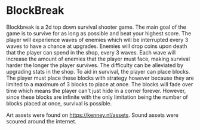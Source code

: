 # BlockBreak
Blockbreak is a 2d top down survival shooter game. The main goal of the game is to survive for as long as possible and beat your highest score. 
The player will experience waves of enemies which will be interrupted every 3 waves to have a chance at upgrades. Enemies will drop coins upon
death that the player can spend in the shop, every 3 waves. Each wave will increase the amount of enemies that the player must face, making survival
harder the longer the player survives. The difficulty can be alleviated by upgrading stats in the shop. To aid in survival, the player can place blocks.
The player must place these blocks with strategy however because they are limited to a maximum of 3 blocks to place at once. The blocks will fade over time
which means the player can't just hide in a corner forever. However, since these blocks are infinite with the only limitation being the number of blocks
placed at once, survival is possible. 

Art assets were found on https://kenney.nl/assets. 
Sound assets were scoured around the internet. 
